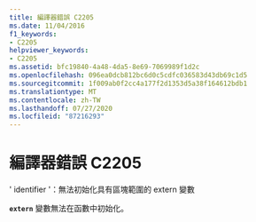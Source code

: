 ```yaml
---
title: 編譯器錯誤 C2205
ms.date: 11/04/2016
f1_keywords:
- C2205
helpviewer_keywords:
- C2205
ms.assetid: bfc19840-4a48-4da5-8e69-7069989f1d2c
ms.openlocfilehash: 096ea0dcb812bc6d0c5cdfc036583d43db69c1d5
ms.sourcegitcommit: 1f009ab0f2cc4a177f2d1353d5a38f164612bdb1
ms.translationtype: MT
ms.contentlocale: zh-TW
ms.lasthandoff: 07/27/2020
ms.locfileid: "87216293"
---
```

# <a name="compiler-error-c2205"></a>編譯器錯誤 C2205

' identifier '：無法初始化具有區塊範圍的 extern 變數

**`extern`** 變數無法在函數中初始化。
